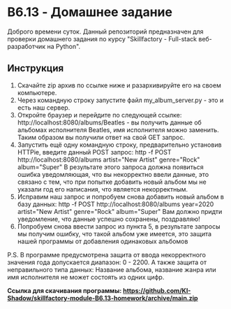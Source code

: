 # B6.13 - Домашнее задание
Доброго времени суток. Данный репозиторий предназначен для проверки домашнего задания по курсу "Skillfactory - Full-stack веб-разработчик на Python".
## Инструкция
1) Скачайте zip архив по ссылке ниже и разархивируйте его на своем компьютере.
2) Через командную строку запустите файл my_album_server.py - это и есть наш сервер.
3) Откройте браузер и перейдите по следующей ссылке: http://localhost:8080/albums/Beatles - вы получить данные об альбомах исполнителя Beatles, имя исполнителя можно заменить. Таким образом вы получили ответ на свой GET запрос.
4) Запустить ещё одну командную строку, предварительно установив HTTPie, введите данный POST запрос: http -f POST http://localhost:8080/albums artist="New Artist" genre="Rock" album="Super"
В результате этого запроса должна появиться ошибка уведомляющая, что вы некорректно ввели данные, это связано с тем, что при попытке добавить новый альбом мы не указали год его написания, что является некорректным.
5) Исправим наш запрос и попробуем снова добавить новый альбом в базу данных: http -f POST http://localhost:8080/albums year=2020 artist="New Artist" genre="Rock" album="Super"
Вам должно придти уведомление, что данные успешно сохранены, поздравляю!
6) Попробуем снова ввести запрос из пункта 5, в результате запросы мы получим ошибку, что такой альбом уже имеется, это защита нашей программы от добавления одинаковых альбомов

P.S. В программе предусмотрена защита от ввода некорректного значения года допускается диапазон: 0 - 2200. А также защита от неправильного типа данных: Название альбома, название жанра или имя исполнителя не может состоять из одних цифр.

**Ссылка для скачивания программы: https://github.com/KI-Shadow/skillfactory-module-B6.13-homework/archive/main.zip**
